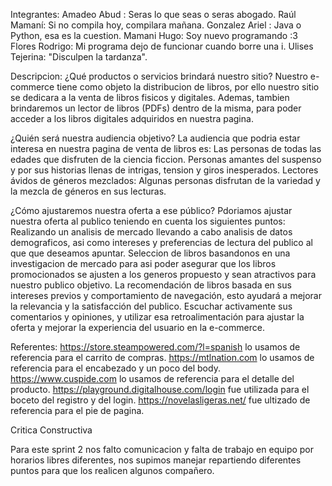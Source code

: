 Integrantes:
Amadeo Abud : Seras lo que seas o seras abogado.
Raúl Mamaní: Si no compila hoy, compilara mañana.
Gonzalez Ariel : Java o Python, esa es la cuestion.
Mamani Hugo: Soy nuevo programando :3
Flores Rodrigo: Mi programa dejo de funcionar cuando borre una i.
Ulises Tejerina: "Disculpen la tardanza".

Descripcion:
¿Qué productos o servicios brindará nuestro sitio?
  Nuestro e-commerce tiene como objeto la distribucion de libros, por ello nuestro sitio
se dedicara a la venta de libros fisicos y digitales.  Ademas, tambien brindaremos un lector de libros (PDFs)
dentro de la misma, para poder acceder a los libros digitales adquiridos en nuestra pagina.

¿Quién será nuestra audiencia objetivo?
La audiencia que podria estar interesa en nuestra pagina de venta de libros es:
  Las personas de todas las edades que disfruten de la ciencia ficcion.
  Personas amantes del suspenso y por sus historias llenas de intrigas, tension y giros inesperados.
  Lectores ávidos de géneros mezclados: Algunas personas disfrutan de la variedad y la mezcla de géneros en sus lecturas.
  

¿Cómo ajustaremos nuestra oferta a ese público?
Pdoriamos ajustar nuestra oferta al publico teniendo en cuenta los siguientes puntos:
  Realizando un analisis de mercado llevando a cabo analisis de datos demograficos, asi como intereses y preferencias de lectura del publico
  al que que deseamos apuntar.
  Seleccion de libros basandonos en una investigacion de mercado para asi poder asegurar que los libros promocionados se ajusten a los generos 
  propuesto y sean atractivos para nuestro publico objetivo.
  La recomendación de libros basada en sus intereses previos y comportamiento de navegación, esto ayudará a mejorar la relevancia y la satisfacción del publico.
  Escuchar activamente sus comentarios y opiniones, y utilizar esa retroalimentación para ajustar la oferta y mejorar la experiencia del usuario en la e-commerce.
  

Referentes:
https://store.steampowered.com/?l=spanish lo usamos de referencia para el carrito de compras.
https://mtlnation.com lo usamos de referencia para el encabezado y un poco del body.
https://www.cuspide.com lo usamos de referencia para el detalle del producto.
https://playground.digitalhouse.com/login fue utilizada para el boceto del registro y del login.
https://novelasligeras.net/ fue ultizado de referencia para el pie de pagina.



Critica Constructiva

Para este sprint 2 nos falto comunicacion y falta de trabajo en equipo por horarios libres diferentes, nos supimos manejar repartiendo diferentes puntos para que los realicen algunos compañero.
